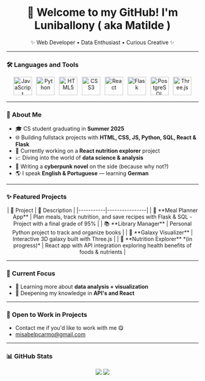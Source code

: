 <h1 align="center">🌿 Welcome to my GitHub! I'm Luniballony ( aka Matilde )</h1>
<p align="center">✨ Web Developer • Data Enthusiast • Curious Creative ✨</p>

---

### 🛠 Languages and Tools
<p align="center"> 
  <img src="https://cdn.jsdelivr.net/gh/devicons/devicon/icons/javascript/javascript-original.svg" height="48" alt="JavaScript" /> &nbsp; 
  <img src="https://cdn.jsdelivr.net/gh/devicons/devicon/icons/python/python-original.svg" height="48" alt="Python" /> &nbsp; 
  <img src="https://cdn.jsdelivr.net/gh/devicons/devicon/icons/html5/html5-original.svg" height="48" alt="HTML5" /> &nbsp; 
  <img src="https://cdn.jsdelivr.net/gh/devicons/devicon/icons/css3/css3-original.svg" height="48" alt="CSS3" /> &nbsp; 
  <img src="https://cdn.jsdelivr.net/gh/devicons/devicon/icons/react/react-original.svg" height="48" alt="React" /> &nbsp; 
  <img src="https://cdn.jsdelivr.net/gh/devicons/devicon/icons/flask/flask-original.svg" height="48" alt="Flask" /> &nbsp; 
  <img src="https://cdn.jsdelivr.net/gh/devicons/devicon/icons/postgresql/postgresql-original.svg" height="48" alt="PostgreSQL" /> &nbsp;
  <img src="https://cdn.jsdelivr.net/gh/devicons/devicon/icons/threejs/threejs-original.svg" height="48" alt="Three.js" /> </p>

---

### 🧭 About Me
- 🎓 CS student graduating in **Summer 2025**
- 🌐 Building fullstack projects with **HTML, CSS, JS, Python, SQL, React & Flask**
- 🍃 Currently working on a **React nutrition explorer** project
- 📈 Diving into the world of **data science & analysis**
- 📖 Writing a **cyberpunk novel** on the side (because why not?)
- 🌎 I speak **English & Portuguese** — learning **German**

---

### ✨ Featured Projects
<p align="center">
  | 🌟 Project | 💬 Description |
  |-----------|----------------|
  | 🥗 **Meal Planner App** | Plan meals, track nutrition, and save recipes with Flask & SQL - Project with a final grade of 95% |
  | 📚 **Library Manager** | Personal Python project to track and organize books |
  | 🌌 **Galaxy Visualizer** | Interactive 3D galaxy built with Three.js |
  | 🍎 **Nutrition Explorer** *(in progress)* | React app with API integration exploring health benefits of foods & nutrients |
</p>

---

### 🌿 Current Focus
- 🧪 Learning more about **data analysis + visualization**
- 🧠 Deepening my knowledge in **API's and React**

---

### 📧 Open to Work in Projects
- Contact me if you'd like to work with me 😋
- misabelpcarmo@gmail.com

---

### 📊 GitHub Stats
<p align="center">
  <img src="https://github-readme-stats.vercel.app/api?username=luniballony&show_icons=true&hide_title=true&hide_border=true&bg_color=ffffff00&text_color=333&icon_color=6c63ff" />
  <img src="https://github-readme-streak-stats.herokuapp.com?user=luniballony&hide_border=true&background=FFFFFF00&stroke=0000&ring=6c63ff&fire=6c63ff&currStreakLabel=6c63ff" />
</p>
